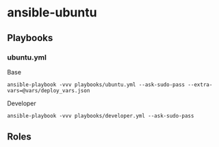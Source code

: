 # ansible-ubuntu

## Playbooks

### ubuntu.yml

Base
```
ansible-playbook -vvv playbooks/ubuntu.yml --ask-sudo-pass --extra-vars=@vars/deploy_vars.json
```

Developer
```
ansible-playbook -vvv playbooks/developer.yml --ask-sudo-pass
```

## Roles

